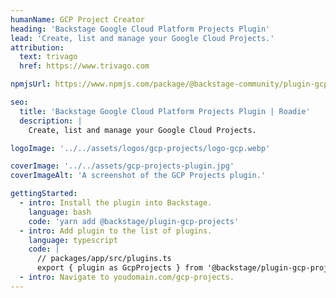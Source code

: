 ```yaml
---
humanName: GCP Project Creator
heading: 'Backstage Google Cloud Platform Projects Plugin'
lead: 'Create, list and manage your Google Cloud Projects.'
attribution:
  text: trivago
  href: https://www.trivago.com

npmjsUrl: https://www.npmjs.com/package/@backstage-community/plugin-gcp-projects

seo:
  title: 'Backstage Google Cloud Platform Projects Plugin | Roadie'
  description: |
    Create, list and manage your Google Cloud Projects.

logoImage: '../../assets/logos/gcp-projects/logo-gcp.webp'

coverImage: '../../assets/gcp-projects-plugin.jpg'
coverImageAlt: 'A screenshot of the GCP Projects plugin.'

gettingStarted:
  - intro: Install the plugin into Backstage.
    language: bash
    code: 'yarn add @backstage/plugin-gcp-projects'
  - intro: Add plugin to the list of plugins.
    language: typescript
    code: |
      // packages/app/src/plugins.ts
      export { plugin as GcpProjects } from '@backstage/plugin-gcp-projects';
  - intro: Navigate to youdomain.com/gcp-projects.
---
```

